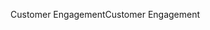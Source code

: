 <span data-ttu-id="ed16b-101">Customer Engagement</span><span class="sxs-lookup"><span data-stu-id="ed16b-101">Customer Engagement</span></span>